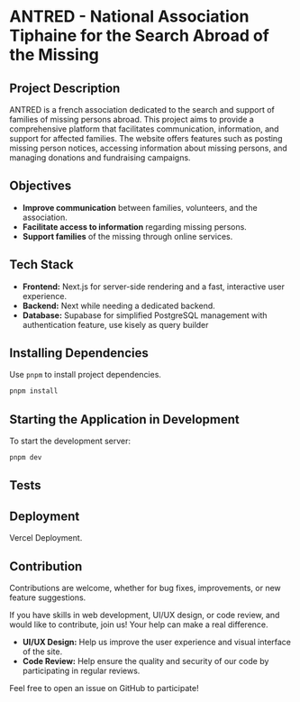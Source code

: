 # ANTRED - National Association Tiphaine for the Search Abroad of the Missing

## Project Description

ANTRED is a french association dedicated to the search and support of families of missing persons abroad. This project aims to provide a comprehensive platform that facilitates communication, information, and support for affected families. The website offers features such as posting missing person notices, accessing information about missing persons, and managing donations and fundraising campaigns.

## Objectives

- **Improve communication** between families, volunteers, and the association.
- **Facilitate access to information** regarding missing persons.
- **Support families** of the missing through online services.

## Tech Stack

- **Frontend:** Next.js for server-side rendering and a fast, interactive user experience.
- **Backend:** Next while needing a dedicated backend.
- **Database:** Supabase for simplified PostgreSQL management with authentication feature, use kisely as query builder


## Installing Dependencies

Use `pnpm` to install project dependencies.

```bash
pnpm install
```

## Starting the Application in Development

To start the development server:

```bash
pnpm dev
```

## Tests

<!-- To run the tests:

```bash
pnpm run test
``` -->

## Deployment

Vercel Deployment.

## Contribution

Contributions are welcome, whether for bug fixes, improvements, or new feature suggestions.

If you have skills in web development, UI/UX design, or code review, and would like to contribute, join us! Your help can make a real difference.

- **UI/UX Design:** Help us improve the user experience and visual interface of the site.
- **Code Review:** Help ensure the quality and security of our code by participating in regular reviews.

Feel free to open an issue on GitHub to participate!

